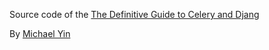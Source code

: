 Source code of the [The Definitive Guide to Celery and Djang](https://testdriven.io/courses/django-celery/)

By [Michael Yin](https://github.com/michael-yin/)
